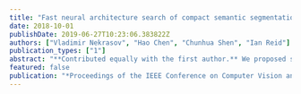 ```yaml
---
title: "Fast neural architecture search of compact semantic segmentation models via auxiliary cells"
date: 2018-10-01
publishDate: 2019-06-27T10:23:06.383822Z
authors: ["Vladimir Nekrasov", "Hao Chen", "Chunhua Shen", "Ian Reid"]
publication_types: ["1"]
abstract: "**Contributed equally with the first author.** We proposed several speedup strategies for RL based NAS. Quantitatively, in 8 GPU-days our approach discovers a set of architectures performing on-par with stateof-the-art among compact models on the semantic segmentation, pose estimation and depth prediction tasks"
featured: false
publication: "*Proceedings of the IEEE Conference on Computer Vision and Pattern Recognition*"
---
```


